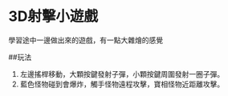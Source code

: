 # 3D射擊小遊戲
學習途中一邊做出來的遊戲，有一點大雜燴的感覺

##玩法
1. 左邊搖桿移動，大顆按鍵發射子彈，小顆按鍵周圍發射一圈子彈。
2. 藍色怪物碰到會爆炸，觸手怪物遠程攻擊，寶相怪物近距離攻擊。
